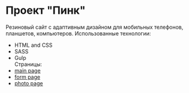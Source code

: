 # Проект "Пинк"
Резиновый сайт с адаптивным дизайном для мобильных телефонов, планшетов, компьютеров.
Использованные технологии:
* HTML and CSS
* SASS
* Gulp</br>
Страницы:
* [main page](http://arslangapizov.github.io/pink)
* [form page](http://arslangapizov.github.io/pink/form.html)
* [photo page](http://arslangapizov.github.io/pink/photo.html)
